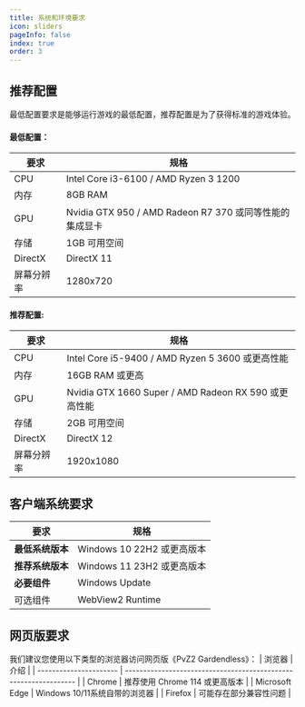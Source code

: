 ```yaml
---
title: 系统和环境要求
icon: sliders
pageInfo: false
index: true
order: 3
---
```

## <HopeIcon icon="gear" size="1.7rem" color="#585888" /> 推荐配置
最低配置要求是能够运行游戏的最低配置，推荐配置是为了获得标准的游戏体验。

#### 最低配置：
| 要求                   | 规格                                                             |
| ---------------------- | ---------------------------------------------------------------- |
| CPU | Intel Core i3-6100 / AMD Ryzen 3 1200 |
| 内存 | 8GB RAM |
| GPU | Nvidia GTX 950 / AMD Radeon R7 370 或同等性能的集成显卡 |
| 存储 | 1GB 可用空间 |
| DirectX | DirectX 11 |
| 屏幕分辨率 | 1280x720 |

#### 推荐配置:
| 要求                   | 规格                                                             |
| ---------------------- | ---------------------------------------------------------------- |
| CPU | Intel Core i5-9400 / AMD Ryzen 5 3600 或更高性能|
| 内存 | 16GB RAM 或更高|
| GPU | Nvidia GTX 1660 Super / AMD Radeon RX 590 或更高性能 |
| 存储 | 2GB 可用空间 |
| DirectX | DirectX 12 |
| 屏幕分辨率 | 1920x1080 |
## <HopeIcon icon="fa-brands fa-windows" size="1.7rem" color="rgb(0, 168, 232)" /> 客户端系统要求

| 要求                   | 规格                                                             |
| ---------------------- | ---------------------------------------------------------------- |
| **最低系统版本** | Windows 10 22H2 或更高版本                        |
| **推荐系统版本** | Windows 11 23H2 或更高版本                         |
| **必要组件** | Windows Update                                    |
| 可选组件 | WebView2 Runtime                                                 |

## <HopeIcon icon="fa-solid fa-earth-americas" size="1.7rem" /> 网页版要求

我们建议您使用以下类型的浏览器访问网页版《PvZ2 Gardendless》：
| 浏览器                   | 介绍                                                             |
| ---------------------- | ---------------------------------------------------------------- |
| <HopeIcon icon="fa-brands fa-chrome"/> Chrome | 推荐使用 Chrome 114 或更高版本 |
| <HopeIcon icon="fa-brands fa-edge"/> Microsoft Edge | Windows 10/11系统自带的浏览器  |
| <HopeIcon icon="fa-brands fa-firefox-browser"/>Firefox | 可能存在部分兼容性问题 |

